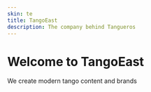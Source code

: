 ```yaml
---
skin: te
title: TangoEast
description: The company behind Tangueros
---
```


# Welcome to TangoEast

We create modern tango content and brands
